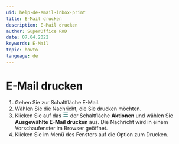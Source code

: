 ```yaml
---
uid: help-de-email-inbox-print
title: E-Mail drucken
description: E-Mail drucken
author: SuperOffice RnD
date: 07.04.2022
keywords: E-Mail
topic: howto
language: de
---
```


# E-Mail drucken

1. Gehen Sie zur Schaltfläche E-Mail.
2. Wählen Sie die Nachricht, die Sie drucken möchten.
3. Klicken Sie auf das ![Symbol][img1] der Schaltfläche **Aktionen** und wählen Sie **Ausgewählte E-Mail drucken** aus. Die Nachricht wird in einem Vorschaufenster im Browser geöffnet.
4. Klicken Sie im Menü des Fensters auf die Option zum Drucken.

<!-- Referenced links -->

<!-- Referenced images -->
[img1]: ../../../../media/icons/btn-menu.png

